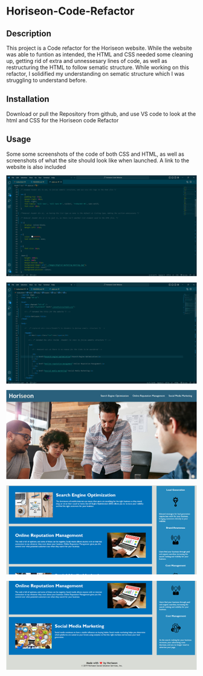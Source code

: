 # Horiseon-Code-Refactor

## Description

This project is a Code refactor for the Horiseon website. While the website was able to funtion as intended, the HTML and CSS needed some cleaning up, getting rid of extra and unnessesary lines of code, as well as restructuring the HTML to follow sematic structure. While working on this refactor, I solidified my understanding on sematic structure which I was struggling to understand before. 

## Installation

Download or pull the Repository from github, and use VS code to look at the html and CSS for the Horiseon code Refactor

## Usage 

Some some screenshots of the code of both CSS and HTML, as well as screenshots of what the site should look like when launched.
A link to the website is also included

![CSS](Assets/images/CSS.png)

![HTML](Assets/images/HTML.png)

![Top](Assets/images/Website-Top.png)

![Middle](Assets/images/Website-Mid.png)

![Bottom](Assets/images/Website-Bottom.png)





